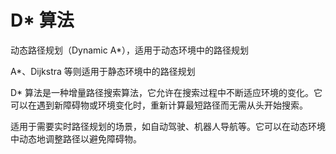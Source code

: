 # D* 算法

动态路径规划（Dynamic A*），适用于动态环境中的路径规划

A*、Dijkstra 等则适用于静态环境中的路径规划



D* 算法是一种增量路径搜索算法，它允许在搜索过程中不断适应环境的变化。它可以在遇到新障碍物或环境变化时，重新计算最短路径而无需从头开始搜索。

适用于需要实时路径规划的场景，如自动驾驶、机器人导航等。它可以在动态环境中动态地调整路径以避免障碍物。




